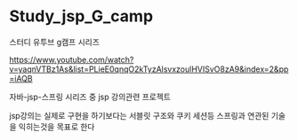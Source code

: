 # Study_jsp_G_camp
스터디 유투브 g캠프 시리즈 

https://www.youtube.com/watch?v=yaqnVTBz1As&list=PLieE0qnqO2kTyzAlsvxzoulHVISvO8zA9&index=2&pp=iAQB

자바-jsp-스프링 시리즈 중 jsp 강의관련 프로젝트

jsp강의는 실제로 구현을 하기보다는 서블릿 구조와 쿠키 세션등 스프링과 연관된 기술을 익히는것을 목표로 한다
